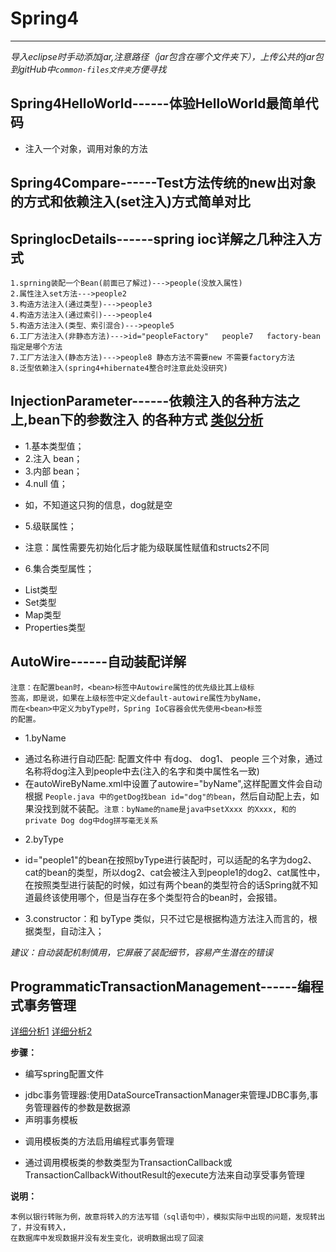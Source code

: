 ﻿# Spring4 #
---
*导入eclipse时手动添加jar,注意路径（jar包含在哪个文件夹下），上传公共的jar包到gitHub中`common-files文件夹`方便寻找*
## Spring4HelloWorld------体验HelloWorld最简单代码
* 注入一个对象，调用对象的方法

## Spring4Compare------Test方法传统的new出对象的方式和依赖注入(set注入)方式简单对比

## SpringIocDetails------spring ioc详解之几种注入方式
```
1.sprning装配一个Bean(前面已了解过)--->people(没放入属性)
2.属性注入set方法--->people2
3.构造方法注入(通过类型)--->people3
4.构造方法注入(通过索引)--->people4
5.构造方法注入(类型、索引混合)--->people5
6.工厂方法注入(非静态方法)--->id="peopleFactory"   people7   factory-bean 指定是哪个方法
7.工厂方法注入(静态方法)--->people8 静态方法不需要new 不需要factory方法
8.泛型依赖注入(spring4+hibernate4整合时注意此处没研究)
```
## InjectionParameter------依赖注入的各种方法之上,bean下的参数注入  的各种方式  [类似分析](http://www.lai18.com/content/7929309.html)
* 1.基本类型值；
* 2.注入 bean；
* 3.内部 bean；
* 4.null 值；
 - 如，不知道这只狗的信息，dog就是空
* 5.级联属性；
 - 注意：属性需要先初始化后才能为级联属性赋值和structs2不同
* 6.集合类型属性；
 - List类型
 - Set类型
 - Map类型
 - Properties类型

## AutoWire------自动装配详解
```
注意：在配置bean时，<bean>标签中Autowire属性的优先级比其上级标
签高，即是说，如果在上级标签中定义default-autowire属性为byName，
而在<bean>中定义为byType时，Spring IoC容器会优先使用<bean>标签
的配置。
```
* 1.byName
 - 通过名称进行自动匹配: 配置文件中 有dog、 dog1、 people 三个对象，通过名称将dog注入到people中去(注入的名字和类中属性名一致)
 - 在autoWireByName.xml中设置了autowire="byName",这样配置文件会自动根据 `People.java 中的getDog找bean id="dog"的bean`，然后自动配上去，如果没找到就不装配。`注意：byName的name是java中setXxxx 的Xxxx, 和的private Dog dog中dog拼写毫无关系`

* 2.byType
 - id="people1"的bean在按照byType进行装配时，可以适配的名字为dog2、cat的bean的类型，所以dog2、cat会被注入到people1的dog2、cat属性中，在按照类型进行装配的时候，如过有两个bean的类型符合的话Spring就不知道最终该使用哪个，但是当存在多个类型符合的bean时，会报错。

* 3.constructor：和 byType 类似，只不过它是根据构造方法注入而言的，根据类型，自动注入；

*建议：自动装配机制慎用，它屏蔽了装配细节，容易产生潜在的错误*

## ProgrammaticTransactionManagement------编程式事务管理
[详细分析1](http://www.cnblogs.com/kabi/p/5182064.html) 
[详细分析2](http://sishuok.com/forum/blogPost/list/2506.html)

**步骤：**
* 编写spring配置文件
 - jdbc事务管理器:使用DataSourceTransactionManager来管理JDBC事务,事务管理器传的参数是数据源
 - 声明事务模板

* 调用模板类的方法启用编程式事务管理
 - 通过调用模板类的参数类型为TransactionCallback或TransactionCallbackWithoutResult的execute方法来自动享受事务管理 

**说明：**
```
本例以银行转账为例，故意将转入的方法写错（sql语句中），模拟实际中出现的问题，发现转出了，并没有转入，
在数据库中发现数据并没有发生变化，说明数据出现了回滚
```
